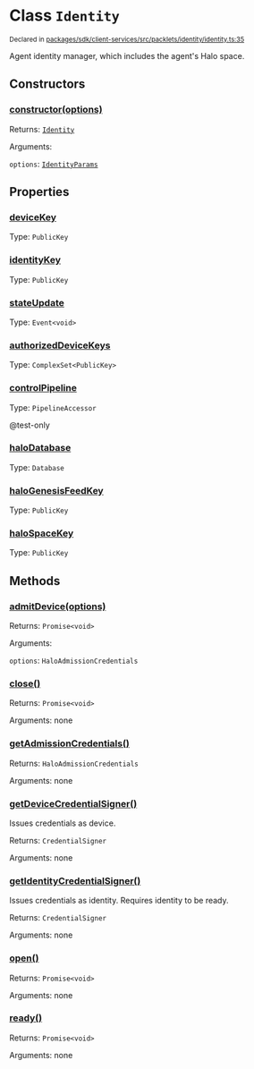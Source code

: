 # Class `Identity`
<sub>Declared in [packages/sdk/client-services/src/packlets/identity/identity.ts:35](https://github.com/dxos/protocols/blob/main/packages/sdk/client-services/src/packlets/identity/identity.ts#L35)</sub>


Agent identity manager, which includes the agent's Halo space.

## Constructors
### [constructor(options)](https://github.com/dxos/protocols/blob/main/packages/sdk/client-services/src/packlets/identity/identity.ts#L45)


Returns: <code>[Identity](/api/@dxos/client-services/classes/Identity)</code>

Arguments: 

`options`: <code>[IdentityParams](/api/@dxos/client-services/types/IdentityParams)</code>

## Properties
### [deviceKey](https://github.com/dxos/protocols/blob/main/packages/sdk/client-services/src/packlets/identity/identity.ts#L41)
Type: <code>PublicKey</code>
### [identityKey](https://github.com/dxos/protocols/blob/main/packages/sdk/client-services/src/packlets/identity/identity.ts#L40)
Type: <code>PublicKey</code>
### [stateUpdate](https://github.com/dxos/protocols/blob/main/packages/sdk/client-services/src/packlets/identity/identity.ts#L43)
Type: <code>Event&lt;void&gt;</code>
### [authorizedDeviceKeys](https://github.com/dxos/protocols/blob/main/packages/sdk/client-services/src/packlets/identity/identity.ts#L62)
Type: <code>ComplexSet&lt;PublicKey&gt;</code>
### [controlPipeline](https://github.com/dxos/protocols/blob/main/packages/sdk/client-services/src/packlets/identity/identity.ts#L83)
Type: <code>PipelineAccessor</code>

@test-only
### [haloDatabase](https://github.com/dxos/protocols/blob/main/packages/sdk/client-services/src/packlets/identity/identity.ts#L95)
Type: <code>Database</code>
### [haloGenesisFeedKey](https://github.com/dxos/protocols/blob/main/packages/sdk/client-services/src/packlets/identity/identity.ts#L91)
Type: <code>PublicKey</code>
### [haloSpaceKey](https://github.com/dxos/protocols/blob/main/packages/sdk/client-services/src/packlets/identity/identity.ts#L87)
Type: <code>PublicKey</code>

## Methods
### [admitDevice(options)](https://github.com/dxos/protocols/blob/main/packages/sdk/client-services/src/packlets/identity/identity.ts#L127)


Returns: <code>Promise&lt;void&gt;</code>

Arguments: 

`options`: <code>HaloAdmissionCredentials</code>
### [close()](https://github.com/dxos/protocols/blob/main/packages/sdk/client-services/src/packlets/identity/identity.ts#L70)


Returns: <code>Promise&lt;void&gt;</code>

Arguments: none
### [getAdmissionCredentials()](https://github.com/dxos/protocols/blob/main/packages/sdk/client-services/src/packlets/identity/identity.ts#L99)


Returns: <code>HaloAdmissionCredentials</code>

Arguments: none
### [getDeviceCredentialSigner()](https://github.com/dxos/protocols/blob/main/packages/sdk/client-services/src/packlets/identity/identity.ts#L123)


Issues credentials as device.

Returns: <code>CredentialSigner</code>

Arguments: none
### [getIdentityCredentialSigner()](https://github.com/dxos/protocols/blob/main/packages/sdk/client-services/src/packlets/identity/identity.ts#L111)


Issues credentials as identity.
Requires identity to be ready.

Returns: <code>CredentialSigner</code>

Arguments: none
### [open()](https://github.com/dxos/protocols/blob/main/packages/sdk/client-services/src/packlets/identity/identity.ts#L66)


Returns: <code>Promise&lt;void&gt;</code>

Arguments: none
### [ready()](https://github.com/dxos/protocols/blob/main/packages/sdk/client-services/src/packlets/identity/identity.ts#L74)


Returns: <code>Promise&lt;void&gt;</code>

Arguments: none